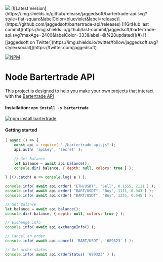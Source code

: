 <img src='https://bartertrade.io/images/logo-full.png'>
[![Latest Version](https://img.shields.io/github/release/jaggedsoft/bartertrade-api.svg?style=flat-square&labelColor=blueviolet&label=release)](https://github.com/jaggedsoft/bartertrade-api/releases) [![GitHub last commit](https://img.shields.io/github/last-commit/jaggedsoft/bartertrade-api.svg?maxAge=2400&labelColor=333&label=🟣%20updated)](#) <!--[![Monthly Downloads](https://img.shields.io/npm/dm/bartertrade-api.svg?labelColor=29B6F6&color=3D5AFE&label=downloads&logo=bitcoin-lightning)](https://npm-stat.com/charts.html?package=bartertrade&from=2020-04-11&to=2020-07-01)--> 
[![jaggedsoft on Twitter](https://img.shields.io/twitter/follow/jaggedsoft.svg?style=social)](https://twitter.com/jaggedsoft)

[![NPM](https://nodei.co/npm/bartertrade.png?compact=true)](https://npmjs.org/package/bartertrade)

# Node Bartertrade API
This project is designed to help you make your own projects that interact with the [Bartertrade API](https://priti-upadhyay.gitbook.io/bartertrade/)

#### Installation: **`npm install -s bartertrade`**
[![npm install bartertrade](https://nodei.co/npm/bartertrade.png?mini=true)](https://npmjs.org/package/bartertrade)

#### Getting started
```javascript
( async () => {
    const api = require( "./bartertrade-api.js" );
    api.auth( 'apikey', 'secret' );
    
    // Get Balance
    let balance = await api.balance();
    console.dir( balance, { depth: null, colors: true } );
    
} )().catch( e => console.log( e ) );
```

```js
console.info( await api.order( "ETH/USDT", "Sell", 0.1555, 2111 ) );
console.info( await api.order( "BART/USDT", "Buy", 1111, 0.043 ) );
console.info( await api.order( "BART/USDT", "Buy", 1235, 0.045 ) );

// Get Balance
let balance = await api.balance();
console.dir( balance, { depth: null, colors: true } );

// Exchange info
console.info( await api.exchangeInfo() );

// Cancel an order
console.info( await api.cancel( 'BART/USDT', '689323' ) );

// Get order status
console.info( await api.orderStatus( '689323' ) );
```
